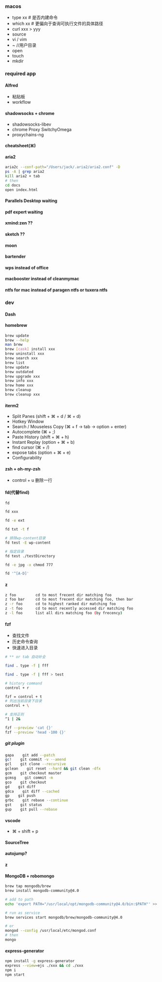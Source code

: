 ### macos
- type xx  # 是否内建命令
- which xx # 更偏向于查询可执行文件的具体路径
- curl xxx > yyy
- source
- vi / vim
- ~ //用户目录
- open
- touch
- mkdir

### required app

#### Alfred
- 粘贴板
- workflow

#### shadowsocks + chrome
  - shadowsocks-libev
  - chrome Proxy SwitchyOmega
  - proxychains-ng

#### cheatsheet(⌘)

#### aria2
```bash
aria2c --conf-path="/Users/jack/.aria2/aria2.conf" -D
ps -A | grep aria2
kill aria2 + tab
# then
cd docs
open index.html
```

#### Parallels Desktop waiting
#### pdf expert waiting
#### xmind:zen ??
#### sketch ??
#### moon
#### bartender
#### wps instead of office
#### macbooster instead of cleanmymac
#### ntfs for mac instead of paragen ntfs or tuxera ntfs


### dev
#### Dash

#### homebrew
```bash
brew update
brew --help
man brew
brew [cask] install xxx
brew uninstall xxx
brew search xxx
brew list
brew update
brew outdated
brew upgrade xxx
brew info xxx
brew home xxx
brew cleanup
brew cleanup xxx
```

#### iterm2
- Split Panes (shift + ⌘ + d / ⌘ + d)
- Hotkey Window
- Search / Mouseless Copy (⌘ + f -> tab -> option + enter)
- Autocomplete (⌘ + ;)
- Paste History (shift + ⌘ + h)
- Instant Replay (option + ⌘ + b)
- find cursor (⌘ + /)
- expose tabs (option + ⌘ + e)
- Configurability

#### zsh + oh-my-zsh
- control + u 删除一行

#### fd(代替find)
```bash
fd

fd xxx

fd -e ext

fd txt -t f

# 排除wp-content目录
fd test -E wp-content

# 指定目录
fd test ./testDirectory

fd -e jpg -x chmod 777

fd '^[A-D]'
```

#### z
```bash
z foo         cd to most frecent dir matching foo
z foo bar     cd to most frecent dir matching foo, then bar
z -r foo      cd to highest ranked dir matching foo
z -t foo      cd to most recently accessed dir matching foo
z -l foo      list all dirs matching foo (by frecency)
```

#### fzf
- 查找文件
- 历史命令查询
- 快速进入目录

```bash
# ** or tab 自动补全

find . type -f | fff

find . type -f | fff > test

# history command
control + r

fzf = control + t
# 列出当前目录下目录
control + \

# 支持正则
^1 | 2&

fzf --preview 'cat {}'
fzf --preview 'head -100 {}'
```
##### git plugin
```bash
gapa    git add --patch
gc!    git commit -v --amend
gcl    git clone --recursive
gclean    git reset --hard && git clean -dfx
gcm    git checkout master
gcmsg    git commit -m
gco    git checkout
gd    git diff
gdca    git diff --cached
gp    git push
grbc    git rebase --continue
gst    git status
gup    git pull --rebase
```

#### vscode
- ⌘ + shift + p
#### SourceTree
#### autojump?
#### z
#### MongoDB + robomongo
```bash
brew tap mongodb/brew
brew install mongodb-community@4.0

# add to path
echo 'export PATH="/usr/local/opt/mongodb-community@4.0/bin:$PATH"' >> ~/.zshrc

# run as service
brew services start mongodb/brew/mongodb-community@4.0

# or
mongod --config /usr/local/etc/mongod.conf
# then
mongo
```

#### express-generator
```bash
npm install -g express-generator
express --view=ejs ./xxx && cd ./xxx
npm i
npm start
```
